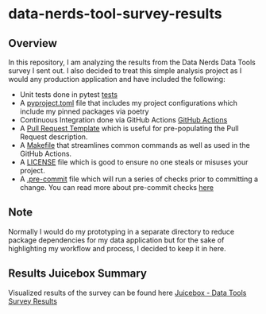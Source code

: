 # data-nerds-tool-survey-results

## Overview

In this repository, I am analyzing the results from the Data Nerds Data Tools survey I sent out.  I also decided to treat this simple analysis project as I would any production application and have included the following:

- Unit tests done in pytest [tests](./tests/)
- A [pyproject.toml](pyproject.toml) file that includes my project configurations which include my pinned packages via poetry
- Continuous Integration done via GitHub Actions [GitHub Actions](./.github/workflows/)
- A [Pull Request Template](./.github/pull_request_template.md) which is useful for pre-populating the Pull Request description.
- A [Makefile](Makefile) that streamlines common commands as well as used in the GitHub Actions.
- A [LICENSE](LICENSE) file which is good to ensure no one steals or misuses your project.
- A [.pre-commit](./.pre-commit-config.yaml) file which will run a series of checks prior to committing a change.  You can read more about pre-commit checks [here](https://pre-commit.com/)

## Note

Normally I would do my prototyping in a separate directory to reduce package dependencies for my data application but for the sake of highlighting my workflow and process, I decided to keep it in here.

## Results Juicebox Summary

Visualized results of the survey can be found here [Juicebox - Data Tools Survey Results](https://antonison-cg.myjuicebox.io/a/data_tools_survey_results/#4t7FF6tw5aa)